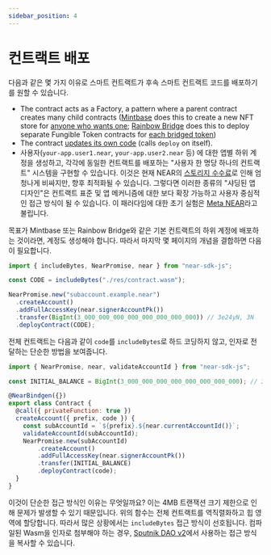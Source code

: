 ```yaml
---
sidebar_position: 4
---
```


# 컨트랙트 배포

다음과 같은 몇 가지 이유로 스마트 컨트랙트가 후속 스마트 컨트랙트 코드를 배포하기를 원할 수 있습니다.

- The contract acts as a Factory, a pattern where a parent contract creates many child contracts ([Mintbase](https://www.mintbase.xyz/) does this to create a new NFT store for [anyone who wants one](https://docs.mintbase.xyz/creating/store/deploy-fee); [Rainbow Bridge](https://near.org/bridge/) does this to deploy separate Fungible Token contracts for [each bridged token](https://github.com/aurora-is-near/rainbow-token-connector/blob/ce7640da144f000e0a93b6d9373bbc2514e37f3b/bridge-token-factory/src/lib.rs#L311-L341))
- The contract [updates its own code](../../../2.build/2.smart-contracts/release/upgrade.md#programmatic-update) (calls `deploy` on itself).
- 사용자(`your-app.user1.near`, `your-app.user2.near` 등) 에 대한 앱별 하위 계정을 생성하고, 각각에 동일한 컨트랙트를 배포하는 "사용자 한 명당 하나의 컨트랙트" 시스템을 구현할 수 있습니다. 이것은 현재 NEAR의 [스토리지 수수료](https://docs.near.org/concepts/storage/storage-staking)로 인해 엄청나게 비싸지만, 향후 최적화될 수 있습니다. 그렇다면 이러한 종류의 "샤딩된 앱 디자인"은 컨트랙트 표준 및 앱 메커니즘에 대한 보다 확장 가능하고 사용자 중심적인 접근 방식이 될 수 있습니다. 이 패러다임에 대한 초기 실험은 [Meta NEAR](https://github.com/metanear)라고 불립니다.

목표가 Mintbase 또는 Rainbow Bridge와 같은 기본 컨트랙트의 하위 계정에 배포하는 것이라면, 계정도 생성해야 합니다. 따라서 마지막 몇 페이지의 개념을 결합하면 다음이 필요합니다.

```js
import { includeBytes, NearPromise, near } from "near-sdk-js";

const CODE = includeBytes("./res/contract.wasm");

NearPromise.new("subaccount.example.near")
  .createAccount()
  .addFullAccessKey(near.signerAccountPk())
  .transfer(BigInt(3_000_000_000_000_000_000_000_000)) // 3e24yN, 3N
  .deployContract(CODE);
```

전체 컨트랙트는 다음과 같이 `code`를 `includeBytes`로 하드 코딩하지 않고, 인자로 전달하는 단순한 방법을 보여줍니다.

```js
import { NearPromise, near, validateAccountId } from "near-sdk-js";

const INITIAL_BALANCE = BigInt(3_000_000_000_000_000_000_000_000); // 3e24yN, 3N

@NearBindgen({})
export class Contract {
  @call({ privateFunction: true })
  createAccount({ prefix, code }) {
    const subAccountId = `${prefix}.${near.currentAccountId()}`;
    validateAccountId(subAccountId);
    NearPromise.new(subAccountId)
        .createAccount()
        .addFullAccessKey(near.signerAccountPk())
        .transfer(INITIAL_BALANCE)
        .deployContract(code);
  }
}
```

이것이 단순한 접근 방식인 이유는 무엇일까요? 이는 4MB 트랜잭션 크기 제한으로 인해 문제가 발생할 수 있기 때문입니다. 위의 함수는 전체 컨트랙트를 역직렬화하고 힙 영역에 할당합니다. 따라서 많은 상황에서는 `includeBytes` 접근 방식이 선호됩니다. 컴파일된 Wasm을 인자로 첨부해야 하는 경우, [Sputnik DAO v2](https://github.com/near-daos/sputnik-dao-contract/blob/a8fc9a8c1cbde37610e56e1efda8e5971e79b845/sputnikdao2/src/types.rs#L74-L142)에서 사용하는 접근 방식을 복사할 수 있습니다.
